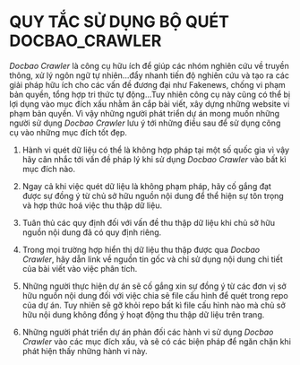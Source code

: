 # QUY TẮC SỬ DỤNG BỘ QUÉT DOCBAO_CRAWLER   

*Docbao Crawler* là công cụ hữu ích để giúp các nhóm nghiên cứu về truyền thông, xử lý ngôn ngữ tự nhiên...đẩy nhanh tiến độ nghiên cứu và tạo ra các giải pháp hữu ích cho các vấn đề đương đại như Fakenews, chống vi phạm bản quyền, tổng hợp tri thức tự động...Tuy nhiên công cụ này cũng có thể bị lợi dụng vào mục đích xấu nhằm ăn cắp bài viết, xây dựng những website vi phạm bản quyền. Vì vậy những người phát triển dự án mong muốn những người sử dụng *Docbao Crawler* lưu ý tới những điều sau để sử dụng công cụ vào những mục đích tốt đẹp.  

1. Hành vi quét dữ liệu có thể là không hợp pháp tại một số quốc gia vì vậy hãy cân nhắc tới vấn đề pháp lý khi sử dụng *Docbao Crawler* vào bất kì mục đích nào. 

2. Ngay cả khi việc quét dữ liệu là không phạm pháp, hãy cố gắng đạt được sự đồng ý từ chủ sở hữu nguồn nội dung để thể hiện sự tôn trọng và hợp thức hoá việc thu thập dữ liệu.

3. Tuân thủ các quy định đối với vấn đề thu thập dữ liệu khi chủ sở hữu nguồn nội dung đã có quy định riêng. 

4. Trong mọi trường hợp hiển thị dữ liệu thu thập được qua *Docbao Crawler*, hãy dẫn link về nguồn tin gốc và chỉ sử dụng nội dung chi tiết của bài viết vào việc phân tích. 

5. Những người thực hiện dự án sẽ cố gắng xin sự đồng ý từ các đơn vị sở hữu nguồn nội dung đối với việc chia sẻ file cấu hình để quét trong repo của dự án. Tuy nhiên sẽ gỡ khỏi repo bất kì file cấu hình nào mà chủ sở hữu nội dung không đồng ý hoạt động thu thập dữ liệu trên trang. 

6. Những người phát triển dự án phản đối các hành vi sử dụng *Docbao Crawler* vào các mục đích xấu, và sẽ có các biện pháp để ngăn chặn khi phát hiện thấy những hành vi này. 
